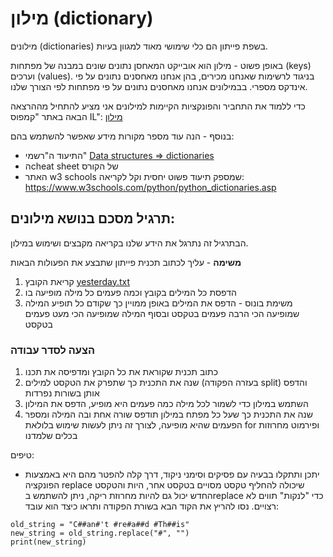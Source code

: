 # מילון (dictionary) 

מילונים (dictionaries) בשפת פייתון הם כלי שימושי מאוד למגוון בעיות. 

באופן פשוט - מילון הוא אובייקט המאחסן נתונים שונים במבנה של מפתחות (keys) וערכים (values). בניגוד לרשימות שאנחנו מכירים, בהן אנחנו מאחסנים נתונים על פי אינדקס מספרי. 
בבמילונים אנחנו מאחסנים נתונים על פי מפתחות לפי הצורך שלנו. 

כדי ללמוד את התחביר והפונקציות הקיימות למילונים אני מציע להתחיל מההרצאה הבאה באתר "קמפוס IL": 
[מילון](https://www.youtube.com/watch?v=8qVy5hs6xDs&list=PLi5wNsn0QX4hAgdAqawlYt5_v_CoX6Q1n&index=1)

בנוסף - הנה עוד מספר מקורות מידע שאפשר להשתמש בהם:

- התיעוד ה"רשמי"
[Data structures => dictionaries](https://docs.python.org/3/tutorial/datastructures.html#dictionaries)
- הcheat sheet של הקורס
- האתר w3 schools שמספק תיעוד פשוט יחסית וקל לקריאה: https://www.w3schools.com/python/python_dictionaries.asp

## תרגיל מסכם בנושא מילונים: 
הבתרגיל זה נתרגל את הידע שלנו בקריאה מקבצים ושימוש במילון.

**משימה** - עליך לכתוב תכנית פייתון שתבצע את הפעולות הבאות
1. קריאת הקובץ
[yesterday.txt](https://github.com/weiss-gal/data_science_project/blob/main/2023_2024/10th_grade/lessons/04_more_files/yesterday.txt)
2. הדפסת כל המילים בקובץ וכמה פעמים כל מילה מופיעה בו
3. משימת בונוס - הדפס את המילים באופן ממויין כך שקודם כל תופיע המילה שמופיעה הכי הרבה פעמים בטקסט ובסוף המילה שמופיעה הכי מעט פעמים בטקסט

### הצעה לסדר עבודה 
1. כתוב תכנית שקוראת את כל הקובץ ומדפיסה את תכנו
2. שנה את התכנית כך שתפרק את הטקסט למילים (בעזרה הפקודה split) והדפס אותן בשורות נפרדות
3. השתמש במילון כדי לשמור לכל מילה כמה פעמים היא מופיע, הדפס את המילון
4. שנה את התכנית כך שעל כל מפתח במילון תודפס שורה אחת ובה המילה ומספר הפעמים שהיא מופיעה, לצורך זה ניתן לעשות שימוש בלולאת for ופירמוט מחרוזות בכלים שלמדנו

טיפים:
- יתכן ותתקלו בבעיה עם פסיקים וסימני ניקוד, דרך קלה להפטר מהם היא באמצעות הפונקציה replace שיכולה להחליף טקסט מסויים בטקסט אחר, היות והטקסט החדש יכול גם להיות מחרוזת ריקה,
ניתן להשתמש בreplace כדי "לנקות" תווים לא רצויים.
נסו להריץ את הקוד הבא בשורת הפקודה ותראו כיצד הוא עובד:
```
old_string = "C##an#'t #re#a##d #Th##is"
new_string = old_string.replace("#", "")
print(new_string)
```

